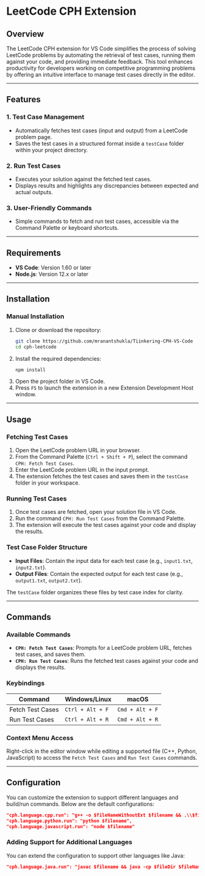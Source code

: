 # LeetCode CPH Extension

## Overview

The LeetCode CPH extension for VS Code simplifies the process of solving LeetCode problems by automating the retrieval of test cases, running them against your code, and providing immediate feedback. This tool enhances productivity for developers working on competitive programming problems by offering an intuitive interface to manage test cases directly in the editor.

---

## Features

### 1. **Test Case Management**
- Automatically fetches test cases (input and output) from a LeetCode problem page.
- Saves the test cases in a structured format inside a `testCase` folder within your project directory.

### 2. **Run Test Cases**
- Executes your solution against the fetched test cases.
- Displays results and highlights any discrepancies between expected and actual outputs.

### 3. **User-Friendly Commands**
- Simple commands to fetch and run test cases, accessible via the Command Palette or keyboard shortcuts.

---

## Requirements

- **VS Code**: Version 1.60 or later
- **Node.js**: Version 12.x or later

---

## Installation

### Manual Installation

1. Clone or download the repository:
    ```sh
    git clone https://github.com/mranantshukla/Tiinkering-CPH-VS-Code
    cd cph-leetcode
    ```
2. Install the required dependencies:
    ```sh
    npm install
    ```
3. Open the project folder in VS Code.
4. Press `F5` to launch the extension in a new Extension Development Host window.

---

## Usage

### Fetching Test Cases

1. Open the LeetCode problem URL in your browser.
2. From the Command Palette (`Ctrl + Shift + P`), select the command `CPH: Fetch Test Cases`.
3. Enter the LeetCode problem URL in the input prompt.
4. The extension fetches the test cases and saves them in the `testCase` folder in your workspace.

### Running Test Cases

1. Once test cases are fetched, open your solution file in VS Code.
2. Run the command `CPH: Run Test Cases` from the Command Palette.
3. The extension will execute the test cases against your code and display the results.

### Test Case Folder Structure

- **Input Files**: Contain the input data for each test case (e.g., `input1.txt`, `input2.txt`).
- **Output Files**: Contain the expected output for each test case (e.g., `output1.txt`, `output2.txt`).

The `testCase` folder organizes these files by test case index for clarity.

---

## Commands

### Available Commands

- **`CPH: Fetch Test Cases`**: Prompts for a LeetCode problem URL, fetches test cases, and saves them.
- **`CPH: Run Test Cases`**: Runs the fetched test cases against your code and displays the results.

### Keybindings

| Command                | Windows/Linux          | macOS               |
|------------------------|------------------------|---------------------|
| Fetch Test Cases       | `Ctrl + Alt + F`      | `Cmd + Alt + F`     |
| Run Test Cases         | `Ctrl + Alt + R`      | `Cmd + Alt + R`     |

### Context Menu Access

Right-click in the editor window while editing a supported file (C++, Python, JavaScript) to access the `Fetch Test Cases` and `Run Test Cases` commands.

---

## Configuration

You can customize the extension to support different languages and build/run commands. Below are the default configurations:

```json
"cph.language.cpp.run": "g++ -o $fileNameWithoutExt $filename && .\\$fileNameWithoutExt",
"cph.language.python.run": "python $filename",
"cph.language.javascript.run": "node $filename"
```

### Adding Support for Additional Languages

You can extend the configuration to support other languages like Java:

```json
"cph.language.java.run": "javac $filename && java -cp $fileDir $fileNameWithoutExt"
```
